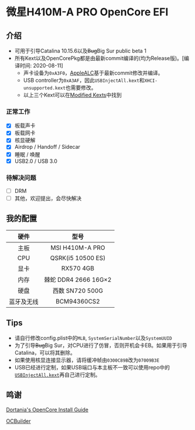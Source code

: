 # 微星H410M-A PRO OpenCore EFI

## 介绍

- 可用于引导Catalina 10.15.6以及~~Bug~~Big Sur public beta 1
- 所有Kext以及OpenCorePkg都是由最新commit编译的(均为Release版)。[编译时间: 2020-08-11]
    - 声卡设备为`0xA3F0`，[AppleALC](https://github.com/goomadao/AppleALC/releases/tag/1.5.1.1)基于最新commit修改并编译。
    - USB controller为`0xA3AF`，因此`USBInjectAll.kext`和`XHCI-unsupported.kext`也需要修改。
    - 以上三个Kext可以在[Modified Kexts](./Modified%20Kexts)中找到
### 正常工作
- [x] 板载声卡
- [x] 板载网卡
- [x] 核显硬解
- [x] Airdrop / Handoff / Sidecar
- [x] 睡眠 / 唤醒
- [x] USB2.0 / USB 3.0
### 待解决问题
- [ ] DRM
- [ ] 其他，欢迎提出，会尽快解决

## 我的配置
| 硬件 | 型号 |
| :-: | :-: |
| 主板 | MSI H410M-A PRO |
| CPU | QSRK(i5 10500 ES) |
| 显卡 | RX570 4GB |
| 内存 | 棘蛇 DDR4 2666 16G×2 |
| 硬盘 | 西数 SN720 500G |
| 蓝牙及无线 | BCM94360CS2 |

## Tips
- 请自行修改config.plist中的`MLB`, `SystemSerialNumber`以及`SystemUUID`
- 为了引导~~Bug~~Big Sur，对CPU进行了仿冒，否则开机会卡EB。如果用于引导Catalina，可以将其删除。
- 如果使用核显连接显示器，请将缓冲帧由`0300C89B`改为`07009B3E`
- USB已经进行定制，如果USB端口与本主板不一致可以使用repo中的[`USBInjectAll.kext`](./Modified%20Kexts/USBInjectAll.kext)再自己进行定制。

## 鸣谢
[Dortania's OpenCore Install Guide](https://dortania.github.io/getting-started/)

[OCBuilder](https://github.com/Pavo-IM/ocbuilder)